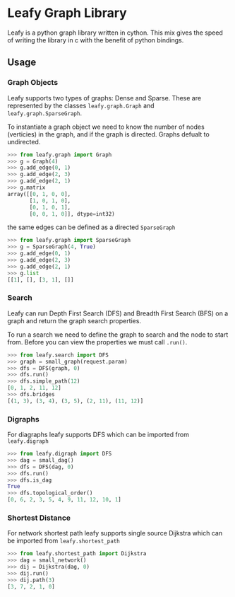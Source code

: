 # Leafy Graph Library
Leafy is a python graph library written in cython. This mix gives the speed of writing
the library in c with the benefit of python bindings.

## Usage

### Graph Objects
Leafy supports two types of graphs: Dense and Sparse. These are represented by the 
classes `leafy.graph.Graph` and `leafy.graph.SparseGraph`.

To instantiate a graph object we need to know the number of nodes (verticies) in the
graph, and if the graph is directed. Graphs defualt to undirected.

```python
>>> from leafy.graph import Graph
>>> g = Graph(4)
>>> g.add_edge(0, 1)
>>> g.add_edge(2, 3)
>>> g.add_edge(2, 1)
>>> g.matrix
array([[0, 1, 0, 0],
       [1, 0, 1, 0],
       [0, 1, 0, 1],
       [0, 0, 1, 0]], dtype=int32)
```

the same edges can be defined as a directed `SparseGraph`

```python
>>> from leafy.graph import SparseGraph
>>> g = SparseGraph(4, True)
>>> g.add_edge(0, 1)
>>> g.add_edge(2, 3)
>>> g.add_edge(2, 1)
>>> g.list
[[1], [], [3, 1], []]
```

### Search

Leafy can run Depth First Search (DFS) and Breadth First Search (BFS) on a graph and
return the graph search properties.

To run a search we need to define the graph to search and the node to start from.
Before you can view the properties we must call `.run()`.

```python
>>> from leafy.search import DFS
>>> graph = small_graph(request.param)
>>> dfs = DFS(graph, 0)
>>> dfs.run()
>>> dfs.simple_path(12)
[0, 1, 2, 11, 12]
>>> dfs.bridges
[(1, 3), (3, 4), (3, 5), (2, 11), (11, 12)]
```

### Digraphs

For diagraphs leafy supports DFS which can be imported from `leafy.digraph`

```python
>>> from leafy.digraph import DFS
>>> dag = small_dag()
>>> dfs = DFS(dag, 0)
>>> dfs.run()
>>> dfs.is_dag
True
>>> dfs.topological_order()
[0, 6, 2, 3, 5, 4, 9, 11, 12, 10, 1]
```

### Shortest Distance

For network shortest path leafy supports single source Dijkstra which can be imported from `leafy.shortest_path`

```python
>>> from leafy.shortest_path import Dijkstra
>>> dag = small_network()
>>> dij = Dijkstra(dag, 0)
>>> dij.run()
>>> dij.path(3)
[3, 7, 2, 1, 0]
```
